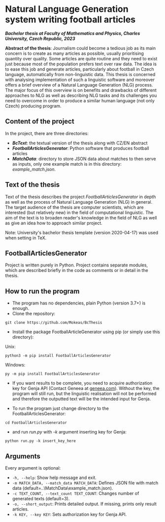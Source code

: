 # Natural Language Generation system writing football articles
_**Bachelor thesis at Faculty of Mathematics and Physics, Charles University, Czech Republic, 2023**_

**Abstract of the thesis**: Journalism could become a tedious job as its main concern is to create as many
articles as possible, usually prioritising quantity over quality. Some articles are quite
routine and they need to exist just because most of the population prefers text over raw
data. The idea is to ease this job and generate articles, particularly about football in
Czech language, automatically from non-linguistic data.
This thesis is concerned with analysing implementation of such a linguistic software
and moreover offers a brief overview of a Natural Language Generation (NLG) process.
The major focus of this overview is on benefits and drawbacks of different approaches to
NLG as well as describing NLG tasks and its challenges you need to overcome in order
to produce a similar human language (not only Czech) producing program. 

## Content of the project
In the project, there are three directories:

* **_BcText_**: the textual version of the thesis along with CZ/EN abstract</li>
* **_FootballArticlesGenerator_**: Python software that produces football articles</li>
* **_MatchData_**: directory to store JSON data about matches to then serve as inputs, only one example match is in this directory: _example_match.json_.</li>

## Text of the thesis

Text of the thesis describes the project _FootballArticlesGenerator_ in depth as well as the process of Natural Language Generation (NLG) in general. The target audience of the thesis are computer scientists, which are interested (but relatively new) in the field of computational linguistic. The aim of the text is to broaden reader's knowledge in the field of NLG as well as give an idea how to approach similar project. 

Note: University's bachelor thesis template (version 2020-04-17) was used when setting in TeX. 

## FootballArticlesGenerator

Project is written purely in Python. Project contains separate modules, which are described briefly in the code as comments or in detail in the thesis. 

## How to run the program
* The program has no dependencies, plain Python (version 3.7+) is enough.
* Clone the repository:

```
git clone https://github.com/Mokeas/BcThesis
```

* Install the package FootballArticleGenerator using pip (or simply use this directory):

Unix:
```
python3 -m pip install FootballArticlesGenerator
```

Windows:
```
py -m pip install FootballArticlesGenerator
```

* If you want results to be complete, you need to acquire authorization key for Genja API (Contact Geneea at [geneea.com](https://geneea.com/)). Without the key, the program will still run, but the linguistic realisation will not be performed and therefore the outputted text will be the intended input for Genja.

* To run the program just change directory to the FootballArticlesGenerator:
```
cd FootballArticlesGenerator
```
* and run _run.py_ with _-k_ argument inserting key for Genja:
```
python run.py -k insert_key_here
```

## Arguments
Every argument is optional:
* ```-h, --help```: Show help message and exit.
* ```-m MATCH_DATA, --match_data MATCH_DATA```: Defines JSON file with match data (default=..\MatchData\example_match.json).
* ```-c TEXT_COUNT, --text_count TEXT_COUNT```: Changes number of generated texts (default=3).
* ```-o, --short_output```: Prints detailed output. If missing, prints only result articles.
* ```-k KEY, --key KEY```: Sets authorization key for Genja API.